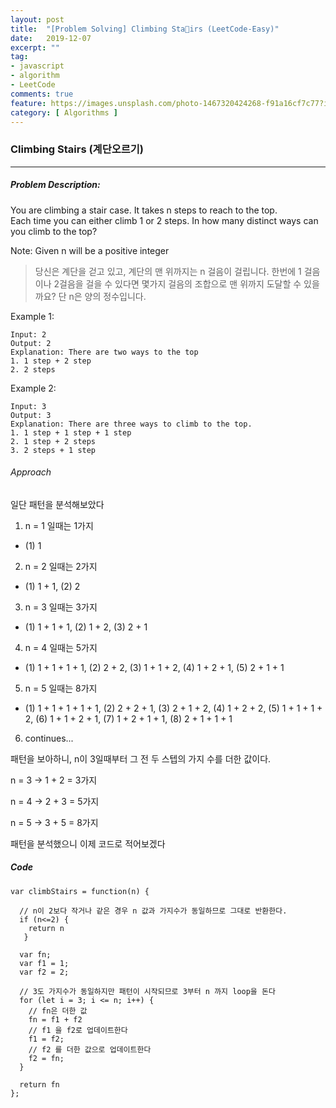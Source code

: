 ```yaml
---
layout: post
title:  "[Problem Solving] Climbing Stairs (LeetCode-Easy)"
date:   2019-12-07
excerpt: ""
tag:
- javascript
- algorithm
- LeetCode
comments: true
feature: https://images.unsplash.com/photo-1467320424268-f91a16cf7c77?ixlib=rb-1.2.1&ixid=eyJhcHBfaWQiOjEyMDd9&auto=format&fit=crop&w=1500&q=80
category: [ Algorithms ]
---
```


### Climbing Stairs (계단오르기)
---

##### Problem Description:
You are climbing a stair case. It takes n steps to reach to the top.  
Each time you can either climb 1 or 2 steps. In how many distinct ways can you climb to the top?  

Note: Given n will be a positive integer

> 당신은 계단을 걷고 있고, 계단의 맨 위까지는 n 걸음이 걸립니다. 한번에 1 걸음이나 2걸음을 걸을 수 있다면 몇가지 걸음의 조합으로 맨 위까지 도달할 수 있을까요? 단 n은 양의 정수입니다.

Example 1:
```
Input: 2
Output: 2
Explanation: There are two ways to the top
1. 1 step + 2 step
2. 2 steps
```

Example 2:
```
Input: 3
Output: 3
Explanation: There are three ways to climb to the top.
1. 1 step + 1 step + 1 step
2. 1 step + 2 steps
3. 2 steps + 1 step
```

###### Approach

일단 패턴을 분석해보았다
1. n = 1 일때는 1가지
- (1) 1
2. n = 2 일때는 2가지
- (1) 1 + 1, (2) 2
3. n = 3 일때는 3가지
- (1) 1 + 1 + 1, (2) 1 + 2, (3) 2 + 1
4. n = 4 일때는 5가지
- (1) 1 + 1 + 1 + 1, (2) 2 + 2, (3) 1 + 1 + 2, (4) 1 + 2 + 1, (5) 2 + 1 + 1 
5. n = 5 일때는 8가지
- (1) 1 + 1 + 1 + 1 + 1, (2) 2 + 2 + 1, (3) 2 + 1 + 2, (4) 1 + 2 + 2, (5) 1 + 1 + 1 + 2, (6) 1 + 1 + 2 + 1, (7) 1 + 2 + 1 + 1, (8) 2 + 1 + 1 + 1  

6. continues...

패턴을 보아하니, n이 3일때부터 그 전 두 스텝의 가지 수를 더한 값이다.
  
n = 3 -> 1 + 2 = 3가지

n = 4 -> 2 + 3 = 5가지

n = 5 -> 3 + 5 = 8가지

패턴을 분석했으니 이제 코드로 적어보겠다

##### Code

```
var climbStairs = function(n) {
  
  // n이 2보다 작거나 같은 경우 n 값과 가지수가 동일하므로 그대로 반환한다.
  if (n<=2) {
    return n
   }
 
  var fn;
  var f1 = 1;
  var f2 = 2;
  
  // 3도 가지수가 동일하지만 패턴이 시작되므로 3부터 n 까지 loop을 돈다
  for (let i = 3; i <= n; i++) {
    // fn은 더한 값
    fn = f1 + f2
    // f1 을 f2로 업데이트한다
    f1 = f2;
    // f2 를 더한 값으로 업데이트한다
    f2 = fn;
  }

  return fn
};
```